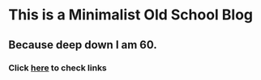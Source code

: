 # This is a Minimalist Old School Blog

## Because deep down I am 60.
### Click [here](main2.html) to check links